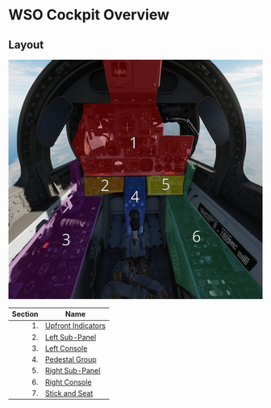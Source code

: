 # WSO Cockpit Overview

## Layout

![wso_pit_overview](../../img/wso_pit_overview.jpg)

| Section | Name                                        |
| ------: | ------------------------------------------- |
|      1. | [Upfront Indicators](upfront_indicators.md) |
|      2. | [Left Sub-Panel](left_sub_panel.md)         |
|      3. | [Left Console](left_console/overview.md)    |
|      4. | [Pedestal Group](pedestal_group.md)         |
|      5. | [Right Sub-Panel](right_sub_panel.md)       |
|      6. | [Right Console](right_console/overview.md)  |
|      7. | [Stick and Seat](stick_seat.md)  |
